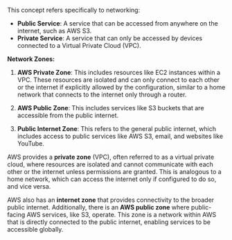 This concept refers specifically to networking:

- **Public Service**: A service that can be accessed from anywhere on the internet, such as AWS S3.
- **Private Service**: A service that can only be accessed by devices connected to a Virtual Private Cloud (VPC).

**Network Zones:**

1. **AWS Private Zone**: This includes resources like EC2 instances within a VPC. These resources are isolated and can only connect to each other or the internet if explicitly allowed by the configuration, similar to a home network that connects to the internet only through a router.
  
2. **AWS Public Zone**: This includes services like S3 buckets that are accessible from the public internet.

3. **Public Internet Zone**: This refers to the general public internet, which includes access to public services like AWS S3, email, and websites like YouTube.

AWS provides a **private zone** (VPC), often referred to as a virtual private cloud, where resources are isolated and cannot communicate with each other or the internet unless permissions are granted. This is analogous to a home network, which can access the internet only if configured to do so, and vice versa.

AWS also has an **internet zone** that provides connectivity to the broader public internet. Additionally, there is an **AWS public zone** where public-facing AWS services, like S3, operate. This zone is a network within AWS that is directly connected to the public internet, enabling services to be accessible globally.
